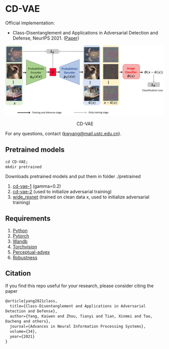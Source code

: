 # CD-VAE

Official implementation:
- Class-Disentanglement and Applications in Adversarial Detection and Defense, NeurIPS 2021. ([Paper](https://openreview.net/pdf?id=jFMzBeLyTc0))

<div align="center">
  <img src="cd_vae.png" width="1000px" />
  <p>CD-VAE</p>
</div>

For any questions, contact (kwyang@mail.ustc.edu.cn).

## Pretrained models
```
cd CD-VAE;
mkdir pretrained
```
Downloads pretrained models and put them in folder ./pretrained
1. [cd-vae-1](https://drive.google.com/file/d/1I2yuYQGEYRgqd1oQazq6goDbU2nwUvU_/view?usp=sharing) (gamma=0.2)
2. [cd-vae-2](https://drive.google.com/file/d/1I2yuYQGEYRgqd1oQazq6goDbU2nwUvU_/view?usp=sharing) (used to initialize adversarial training)
3. [wide_resnet](https://drive.google.com/file/d/1I2yuYQGEYRgqd1oQazq6goDbU2nwUvU_/view?usp=sharing) (trained on clean data x, used to initialize adversarial training)

## Requirements

1. [Python](https://www.python.org/)
2. [Pytorch](https://pytorch.org/)
3. [Wandb](https://wandb.ai/site)
4. [Torchvision](https://pytorch.org/vision/stable/index.html)
5. [Perceptual-advex](https://github.com/cassidylaidlaw/perceptual-advex)
6. [Robustness](https://github.com/MadryLab/robustness)

## Citation

If you find this repo useful for your research, please consider citing the paper
```
@article{yang2021class,
  title={Class-Disentanglement and Applications in Adversarial Detection and Defense},
  author={Yang, Kaiwen and Zhou, Tianyi and Tian, Xinmei and Tao, Dacheng and others},
  journal={Advances in Neural Information Processing Systems},
  volume={34},
  year={2021}
}
```
